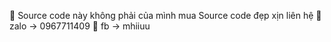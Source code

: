 🚀 Source code này không phải của mình mua Source code đẹp xịn liên hệ
👾 zalo -> 0967711409
👾 fb   -> mhiiuu

